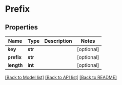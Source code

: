 # Prefix

## Properties
Name | Type | Description | Notes
------------ | ------------- | ------------- | -------------
**key** | **str** |  | [optional] 
**prefix** | **str** |  | [optional] 
**length** | **int** |  | [optional] 

[[Back to Model list]](../README.md#documentation-for-models) [[Back to API list]](../README.md#documentation-for-api-endpoints) [[Back to README]](../README.md)


